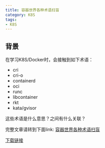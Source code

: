 ```yaml
---
title: 容器世界各种术语扫盲
category: K8S
tags:
- K8S
---
```


## 背景

在学习K8S/Docker时，会接触到如下术语：
- cri
- cri-o
- containerd
- oci
- runc
- libcontainer
- rkt
- kata/gvisor

这些术语是什么意思？之间有什么关联？


<!--more-->

完整文章请转到下面link:
[容器世界各种术语扫盲](https://github.com/kulong0105/kulong0105.github.io/blob/master/documents/%E5%AE%B9%E5%99%A8%E4%B8%96%E7%95%8C%E5%90%84%E7%A7%8D%E6%9C%AF%E8%AF%AD%E6%89%AB%E7%9B%B2.pdf)

[下载链接](https://github.com/kulong0105/kulong0105.github.io/raw/master/documents/%E5%AE%B9%E5%99%A8%E4%B8%96%E7%95%8C%E5%90%84%E7%A7%8D%E6%9C%AF%E8%AF%AD%E6%89%AB%E7%9B%B2.pdf)
